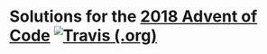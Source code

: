 # Solutions for the [2018 Advent of Code](https://adventofcode.com/) [![Travis (.org)](https://img.shields.io/travis/phil-harmoniq/AdventOfCode2018.svg)](https://travis-ci.org/phil-harmoniq/AdventOfCode2018)